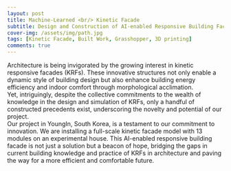 ```yaml
---
layout: post
title: Machine-Learned <br/> Kinetic Facade
subtitle: Design and Construction of AI-enabled Responsive Building Facade
cover-img: /assets/img/path.jpg
tags: [Kinetic Facade, Built Work, Grasshopper, 3D printing]
comments: true
---
```


Architecture is being invigorated by the growing interest in kinetic responsive facades (KRFs). These innovative structures not only enable a dynamic style of building design but also enhance building energy efficiency and indoor comfort through morphological acclimation.
<br/>
Yet, intriguingly, despite the collective commitments to the wealth of knowledge in the design and simulation of KRFs, only a handful of constructed precedents exist, underscoring the novelty and potential of our project. 
<br/>
Our project in YoungIn, South Korea, is a testament to our commitment to innovation. We are installing a full-scale kinetic facade model with 13 modules on an experimental house. This AI-enabled responsive building facade is not just a solution but a beacon of hope, bridging the gaps in current building knowledge and practice of KRFs in architecture and paving the way for a more efficient and comfortable future.
